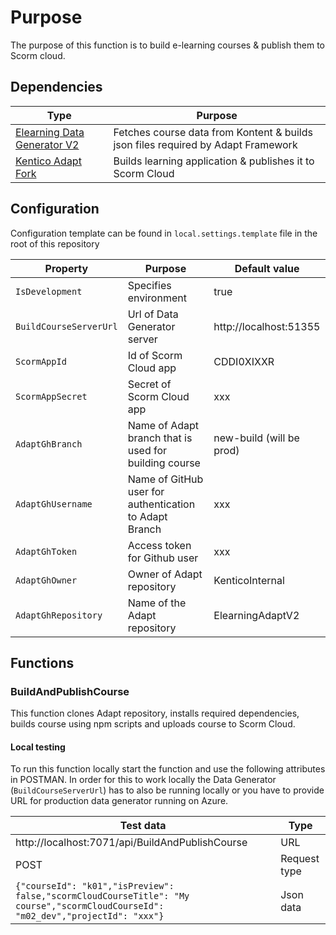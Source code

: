 # Purpose

The purpose of this function is to build e-learning courses & publish them to Scorm cloud. 

## Dependencies

| Type  | Purpose |
| ------------- | ------------- |
|  [Elearning Data Generator V2](https://github.com/KenticoInternal/ElearningDataGeneratorV2)   | Fetches course data from Kontent & builds json files required by Adapt Framework  |
|  [Kentico Adapt Fork](https://github.com/KenticoInternal/ElearningAdaptV2)   | Builds learning application & publishes it to Scorm Cloud  |

## Configuration

Configuration template can be found in `local.settings.template` file in the root of this repository

| Property  | Purpose | Default value |
| ------------- | ------------- | ------------- |
| `IsDevelopment` | Specifies environment | true |
| `BuildCourseServerUrl` | Url of Data Generator server | http://localhost:51355 |
| `ScormAppId` | Id of Scorm Cloud app  |CDDI0XIXXR |
| `ScormAppSecret` | Secret of Scorm Cloud app | xxx |
| `AdaptGhBranch` | Name of Adapt branch that is used for building course | new-build (will be prod) |
| `AdaptGhUsername` | Name of GitHub user for authentication to Adapt Branch | xxx |
| `AdaptGhToken` | Access token for Github user | xxx |
| `AdaptGhOwner` | Owner of Adapt repository | KenticoInternal |
| `AdaptGhRepository` | Name of the Adapt repository | ElearningAdaptV2 |


## Functions

### BuildAndPublishCourse
This function clones Adapt repository, installs required dependencies, builds course using npm scripts and uploads course to Scorm Cloud.

#### Local testing
To run this function locally start the function and use the following attributes in POSTMAN.
In order for this to work locally the Data Generator (`BuildCourseServerUrl`) has to also be running locally or you have to provide URL for production data generator running on Azure. 

| Test data | Type
| ------------- | ------------- | 
| http://localhost:7071/api/BuildAndPublishCourse | URL
| POST | Request type
| ```{"courseId": "k01","isPreview": false,"scormCloudCourseTitle": "My course","scormCloudCourseId": "m02_dev","projectId": "xxx"}``` | Json data
